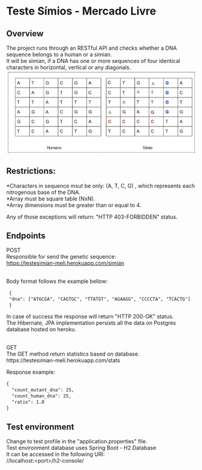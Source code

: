 
# Teste Símios - Mercado Livre

## Overview
The project runs through an RESTful API and checks whether a DNA sequence belongs to a human or a simian. <br>
It will be simian, if a DNA has one or more sequences of four identical characters in horizontal, vertical or any diagonals. 
![alt text](https://github.com/Schinaman/teste-simio/blob/main/isSimian.jpg?raw=true)

## Restrictions:
*Characters in sequence msut be only: (A, T, C, G) , which represents each nitrogenous base of the DNA. <br>
*Array must be square table (NxN). <br>
*Array dimensions must be greater than or equal to 4.<br>

Any of those exceptions will return: "HTTP 403-FORBIDDEN" status.

## Endpoints

POST <br>
Responsible for send the genetic sequence: <br>
https://testesimian-meli.herokuapp.com/simian

<br>
Body format follows the example bellow: <br>

```
 { 
 "dna": ["ATGCGA", "CAGTGC", "TTATGT", "AGAAGG", "CCCCTA", "TCACTG"]
 }
```

In case of success the response will return "HTTP 200-OK" status. <br>
The Hibernate, JPA implementation persists all the data on Postgres database hosted on heroku. <br>

<br>
GET <br>
The GET method return statistics based on database. <br>
https://testesimian-meli.herokuapp.com/stats <br>

Response example:

```
{
  "count_mutant_dna": 25,
  "count_human_dna": 25,
  "ratio": 1.0
} 
```


## Test environment

Change to test profile in the "application.properties" file. <br>
Test environment database uses Spring Boot - H2 Database <br> 
It can be accessed in the following URI: <br>
//localhost:&#60;port&#62;/h2-console/



